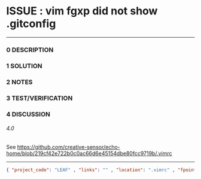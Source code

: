 # ISSUE : vim fgxp did not show .gitconfig
--------------------------------
### 0 DESCRIPTION


### 1 SOLUTION


### 2 NOTES


### 3 TEST/VERIFICATION


### 4 DISCUSSION

###### 4.0
See https://github.com/creative-sensor/echo-home/blob/219cf42e722b0c0ac66d6e45154dbe80fcc9719b/.vimrc


--------------------------------
```json
{ "project_code": "LEAF" , "links": "" , "location": ".vimrc" , "fpoint": "1" }
```
